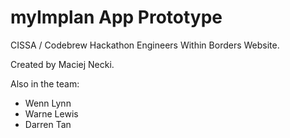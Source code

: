 # myImplan App Prototype
CISSA / Codebrew Hackathon Engineers Within Borders Website. 

Created by Maciej Necki. 

Also in the team: 
- Wenn Lynn
- Warne Lewis
- Darren Tan
